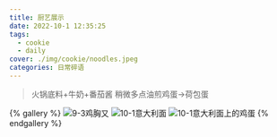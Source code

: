 ```yaml
---
title: 厨艺展示
date: 2022-10-1 12:35:25
tags:
  - cookie
  - daily
cover: ./img/cookie/noodles.jpeg
categories: 日常碎语
---
```


> 火锅底料+牛奶+番茄酱
> 稍微多点油煎鸡蛋->荷包蛋

{% gallery %}
![9-3鸡胸又](./img/cookie/kao-ji-xiong-you.jpeg)
![10-1意大利面](./img/cookie/noodles.jpeg)
![10-1意大利面上的鸡蛋](./img/cookie/noodles-egg.jpeg)
{% endgallery %}

